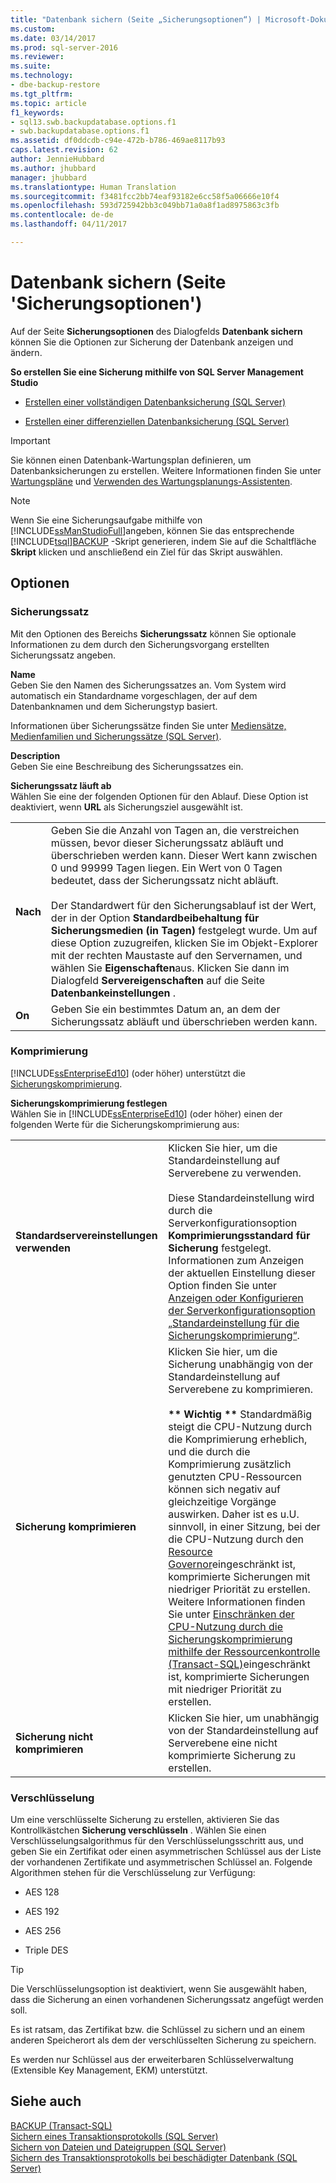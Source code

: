 ```yaml
---
title: "Datenbank sichern (Seite „Sicherungsoptionen“) | Microsoft-Dokumentation"
ms.custom: 
ms.date: 03/14/2017
ms.prod: sql-server-2016
ms.reviewer: 
ms.suite: 
ms.technology:
- dbe-backup-restore
ms.tgt_pltfrm: 
ms.topic: article
f1_keywords:
- sql13.swb.backupdatabase.options.f1
- swb.backupdatabase.options.f1
ms.assetid: df0ddcdb-c94e-472b-b786-469ae8117b93
caps.latest.revision: 62
author: JennieHubbard
ms.author: jhubbard
manager: jhubbard
ms.translationtype: Human Translation
ms.sourcegitcommit: f3481fcc2bb74eaf93182e6cc58f5a06666e10f4
ms.openlocfilehash: 593d725942bb3c049bb71a0a8f1ad8975863c3fb
ms.contentlocale: de-de
ms.lasthandoff: 04/11/2017

---
```

# <a name="back-up-database-backup-options-page"></a>Datenbank sichern (Seite 'Sicherungsoptionen')
  Auf der Seite  **Sicherungsoptionen** des Dialogfelds **Datenbank sichern** können Sie die Optionen zur Sicherung der Datenbank anzeigen und ändern.  
  
 **So erstellen Sie eine Sicherung mithilfe von SQL Server Management Studio**  
  
-   [Erstellen einer vollständigen Datenbanksicherung &#40;SQL Server&#41;](../../relational-databases/backup-restore/create-a-full-database-backup-sql-server.md)  
  
-   [Erstellen einer differenziellen Datenbanksicherung &#40;SQL Server&#41;](../../relational-databases/backup-restore/create-a-differential-database-backup-sql-server.md)  
  
> [!IMPORTANT]  
>  Sie können einen Datenbank-Wartungsplan definieren, um Datenbanksicherungen zu erstellen. Weitere Informationen finden Sie unter [Wartungspläne](../../relational-databases/maintenance-plans/maintenance-plans.md) und [Verwenden des Wartungsplanungs-Assistenten](../../relational-databases/maintenance-plans/use-the-maintenance-plan-wizard.md).  
  
> [!NOTE]  
>  Wenn Sie eine Sicherungsaufgabe mithilfe von [!INCLUDE[ssManStudioFull](../../includes/ssmanstudiofull-md.md)]angeben, können Sie das entsprechende [!INCLUDE[tsql](../../includes/tsql-md.md)][BACKUP](../../t-sql/statements/backup-transact-sql.md) -Skript generieren, indem Sie auf die Schaltfläche **Skript** klicken und anschließend ein Ziel für das Skript auswählen.  
  
## <a name="options"></a>Optionen  
  
### <a name="backup-set"></a>Sicherungssatz  
 Mit den Optionen des Bereichs **Sicherungssatz** können Sie optionale Informationen zu dem durch den Sicherungsvorgang erstellten Sicherungssatz angeben.  
  
 **Name**  
 Geben Sie den Namen des Sicherungssatzes an. Vom System wird automatisch ein Standardname vorgeschlagen, der auf dem Datenbanknamen und dem Sicherungstyp basiert.  
  
 Informationen über Sicherungssätze finden Sie unter [Mediensätze, Medienfamilien und Sicherungssätze &#40;SQL Server&#41;](../../relational-databases/backup-restore/media-sets-media-families-and-backup-sets-sql-server.md).  
  
 **Description**  
 Geben Sie eine Beschreibung des Sicherungssatzes ein.  
  
 **Sicherungssatz läuft ab**  
 Wählen Sie eine der folgenden Optionen für den Ablauf. Diese Option ist deaktiviert, wenn **URL** als Sicherungsziel ausgewählt ist.  
  
|||  
|-|-|  
|**Nach**|Geben Sie die Anzahl von Tagen an, die verstreichen müssen, bevor dieser Sicherungssatz abläuft und überschrieben werden kann. Dieser Wert kann zwischen 0 und 99999 Tagen liegen. Ein Wert von 0 Tagen bedeutet, dass der Sicherungssatz nicht abläuft.<br /><br /> Der Standardwert für den Sicherungsablauf ist der Wert, der in der Option **Standardbeibehaltung für Sicherungsmedien (in Tagen)** festgelegt wurde. Um auf diese Option zuzugreifen, klicken Sie im Objekt-Explorer mit der rechten Maustaste auf den Servernamen, und wählen Sie **Eigenschaften**aus. Klicken Sie dann im Dialogfeld **Servereigenschaften** auf die Seite **Datenbankeinstellungen** .|  
|**On**|Geben Sie ein bestimmtes Datum an, an dem der Sicherungssatz abläuft und überschrieben werden kann.|  
  
### <a name="compression"></a>Komprimierung  
 [!INCLUDE[ssEnterpriseEd10](../../includes/ssenterpriseed10-md.md)] (oder höher) unterstützt die [Sicherungskomprimierung](../../relational-databases/backup-restore/backup-compression-sql-server.md).  
  
 **Sicherungskomprimierung festlegen**  
 Wählen Sie in [!INCLUDE[ssEnterpriseEd10](../../includes/ssenterpriseed10-md.md)] (oder höher) einen der folgenden Werte für die Sicherungskomprimierung aus:  
  
|||  
|-|-|  
|**Standardservereinstellungen verwenden**|Klicken Sie hier, um die Standardeinstellung auf Serverebene zu verwenden.<br /><br /> Diese Standardeinstellung wird durch die Serverkonfigurationsoption **Komprimierungsstandard für Sicherung** festgelegt. Informationen zum Anzeigen der aktuellen Einstellung dieser Option finden Sie unter [Anzeigen oder Konfigurieren der Serverkonfigurationsoption „Standardeinstellung für die Sicherungskomprimierung“](../../database-engine/configure-windows/view-or-configure-the-backup-compression-default-server-configuration-option.md).|  
|**Sicherung komprimieren**|Klicken Sie hier, um die Sicherung unabhängig von der Standardeinstellung auf Serverebene zu komprimieren.<br /><br /> **\*\* Wichtig \*\*** Standardmäßig steigt die CPU-Nutzung durch die Komprimierung erheblich, und die durch die Komprimierung zusätzlich genutzten CPU-Ressourcen können sich negativ auf gleichzeitige Vorgänge auswirken. Daher ist es u.U. sinnvoll, in einer Sitzung, bei der die CPU-Nutzung durch den [Resource Governor](../../relational-databases/resource-governor/resource-governor.md)eingeschränkt ist, komprimierte Sicherungen mit niedriger Priorität zu erstellen. Weitere Informationen finden Sie unter [Einschränken der CPU-Nutzung durch die Sicherungskomprimierung mithilfe der Ressourcenkontrolle &#40;Transact-SQL&#41;](../../relational-databases/backup-restore/use-resource-governor-to-limit-cpu-usage-by-backup-compression-transact-sql.md)eingeschränkt ist, komprimierte Sicherungen mit niedriger Priorität zu erstellen.|  
|**Sicherung nicht komprimieren**|Klicken Sie hier, um unabhängig von der Standardeinstellung auf Serverebene eine nicht komprimierte Sicherung zu erstellen.|  
  
### <a name="encryption"></a>Verschlüsselung  
 Um eine verschlüsselte Sicherung zu erstellen, aktivieren Sie das Kontrollkästchen **Sicherung verschlüsseln** . Wählen Sie einen Verschlüsselungsalgorithmus für den Verschlüsselungsschritt aus, und geben Sie ein Zertifikat oder einen asymmetrischen Schlüssel aus der Liste der vorhandenen Zertifikate und asymmetrischen Schlüssel an. Folgende Algorithmen stehen für die Verschlüsselung zur Verfügung:  
  
-   AES 128  
  
-   AES 192  
  
-   AES 256  
  
-   Triple DES  
  
> [!TIP]  
>  Die Verschlüsselungsoption ist deaktiviert, wenn Sie ausgewählt haben, dass die Sicherung an einen vorhandenen Sicherungssatz angefügt werden soll.  
>   
>  Es ist ratsam, das Zertifikat bzw. die Schlüssel zu sichern und an einem anderen Speicherort als dem der verschlüsselten Sicherung zu speichern.  
>   
>  Es werden nur Schlüssel aus der erweiterbaren Schlüsselverwaltung (Extensible Key Management, EKM) unterstützt.  
  
## <a name="see-also"></a>Siehe auch  
 [BACKUP &#40;Transact-SQL&#41;](../../t-sql/statements/backup-transact-sql.md)   
 [Sichern eines Transaktionsprotokolls &#40;SQL Server&#41;](../../relational-databases/backup-restore/back-up-a-transaction-log-sql-server.md)   
 [Sichern von Dateien und Dateigruppen &#40;SQL Server&#41;](../../relational-databases/backup-restore/back-up-files-and-filegroups-sql-server.md)   
 [Sichern des Transaktionsprotokolls bei beschädigter Datenbank &#40;SQL Server&#41;](../../relational-databases/backup-restore/back-up-the-transaction-log-when-the-database-is-damaged-sql-server.md)  
  
  
